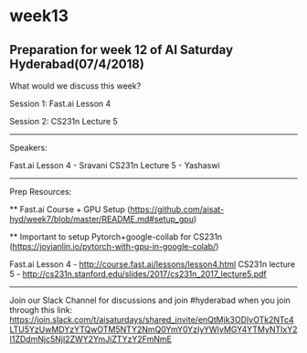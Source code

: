 # week13

Preparation for week 12 of AI Saturday Hyderabad(07/4/2018)
------
What would we discuss this week?

Session 1: Fast.ai Lesson 4

Session 2: CS231n Lecture 5

------

Speakers:

Fast.ai Lesson 4 - Sravani
CS231n Lecture 5 - Yashaswi

------

Prep Resources:

** Fast.ai Course + GPU Setup (https://github.com/aisat-hyd/week7/blob/master/README.md#setup_gpu)

** Important to setup Pytorch+google-collab for CS231n (https://jovianlin.io/pytorch-with-gpu-in-google-colab/)

Fast.ai Lesson 4 - http://course.fast.ai/lessons/lesson4.html
CS231n lecture 5 - http://cs231n.stanford.edu/slides/2017/cs231n_2017_lecture5.pdf

------

Join our Slack Channel for discussions and join #hyderabad when you join through this link: https://join.slack.com/t/aisaturdays/shared_invite/enQtMjk3ODIyOTk2NTc4LTU5YzUwMDYzYTQwOTM5NTY2NmQ0YmY0YzIyYWIyMGY4YTMyNTIxY2I1ZDdmNjc5NjI2ZWY2YmJiZTYzY2FmNmE
